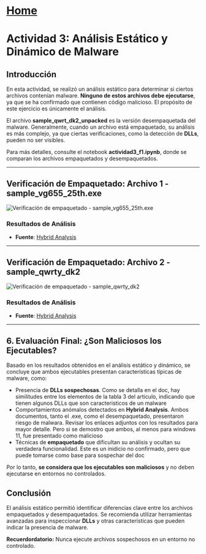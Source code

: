 # [Home](../README.md)

# **Actividad 3: Análisis Estático y Dinámico de Malware**

## **Introducción**
En esta actividad, se realizó un análisis estático para determinar si ciertos archivos contenían malware. **Ninguno de estos archivos debe ejecutarse**, ya que se ha confirmado que contienen código malicioso. El propósito de este ejercicio es únicamente el análisis.

El archivo **sample_qwrt_dk2_unpacked** es la versión desempaquetada del malware. Generalmente, cuando un archivo está empaquetado, su análisis es más complejo, ya que ciertas verificaciones, como la detección de **DLLs**, pueden no ser visibles.

Para más detalles, consulte el notebook **actividad3_f1.ipynb**, donde se comparan los archivos empaquetados y desempaquetados.

---

## **Verificación de Empaquetado: Archivo 1 - sample_vg655_25th.exe**

![Verificación de empaquetado - sample_vg655_25th.exe](https://github.com/user-attachments/assets/cf35f08c-6260-41b3-a978-5b575505ca5c)

### **Resultados de Análisis**
- **Fuente**: [Hybrid Analysis](https://www.hybrid-analysis.com/sample/ed01ebfbc9eb5bbea545af4d01bf5f1071661840480439c6e5babe8e080e41aa)

---

## **Verificación de Empaquetado: Archivo 2 - sample_qwrty_dk2**

![Verificación de empaquetado - sample_qwrty_dk2](https://github.com/user-attachments/assets/e6842043-37d6-4cbb-95c3-43bd0e44efa6)

### **Resultados de Análisis**
- **Fuente**: [Hybrid Analysis](https://www.hybrid-analysis.com/sample/7f33cae97917def9538de58d09a713d81ed92ca7ecc5e79a774e3e032e668d23)

---

## **6. Evaluación Final: ¿Son Maliciosos los Ejecutables?**

Basado en los resultados obtenidos en el análisis estático y dinámico, se concluye que ambos ejecutables presentan características típicas de malware, como:

- Presencia de **DLLs sospechosas**. Como se detalla en el doc, hay similitudes entre los elementos de la tabla 3 del articulo, indicando que tienen algunos
  DLLs que son caracteristicos de un malware
- Comportamientos anómalos detectados en **Hybrid Analysis**. Ambos documentos, tanto el .exe, como el desempaquetado, presentaron riesgo de malwara. Revisar
  los enlaces adjuntos con los resultados para mayor detalle. Pero si se demostro que ambos, al menos para windows 11, fue presentado como malicioso
- Técnicas de **empaquetado** que dificultan su análisis y ocultan su verdadera funcionalidad. Este es un inidicio no confirmado, pero que puede tomarse como base
  para sospechar del doc

Por lo tanto, **se considera que los ejecutables son maliciosos** y no deben ejecutarse en entornos no controlados.


## **Conclusión**
El análisis estático permitió identificar diferencias clave entre los archivos empaquetados y desempaquetados. Se recomienda utilizar herramientas avanzadas para inspeccionar **DLLs** y otras características que pueden indicar la presencia de malware.

**Recuerdordatorio:** Nunca ejecute archivos sospechosos en un entorno no controlado.

